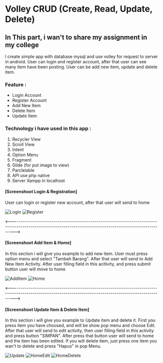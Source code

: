 # Volley CRUD (Create, Read, Update, Delete)

## In This part, i wan't to share my assignment in my college

I create simple app with database mysql and use volley for request to server in android.
User can login and register account, after that user can see many item have been posting.
User can be add new item, update and delete item.

### Feature :
  * Login Account
  * Register Account
  * Add New Item
  * Delete Item
  * Update Item

### Technology i have used in this app :
  1.  Recycler View
  2.  Scroll View
  3.  Intent
  4.  Option Menu
  5.  Fragment
  7.  Glide (for put image to view)
  8.  Parclelable
  9.  API use php native
  10. Server Xampp in localhost
  
  
#### [Screenshoot Login & Registration]

User can login or register new account, after that user will send to home

![Login](/app/ss/ss_login.png)  ![Register](/app/ss/ss_register.png) 

<-------------------------------------------------------------------------------------------------------------------------------------------------------------->
  
#### [Screenshoot Add Item & Home]

In this section i will give you example to add new item. User must press option menu and select "Tambah Barang".
After that user will send to Add New Item Activity. After user filling field in this acitivity, and press submit button user will move to home

![AddItem](/app/ss/ss_add.png)  ![Home](/app/ss/ss_home.png) 
 
<-------------------------------------------------------------------------------------------------------------------------------------------------------------->

#### [Screenshoot Update Item & Delete Item]

In this section i will give you example to Update item and delete it.
First you press item you have choosed, and will be show pop menu and choose Edit.
After that user will send to edit activity, then user filling field in this activity and press button "SIMPAN".
After press that button user will send to home and the item has been edited.
If you will delete item, just press one item you wan't to delete and press "Hapus" in pop Menu.


![Update](/app/ss/ss_edit.png)  ![HomeEdit](/app/ss/ss_home_edit.png)  ![HomeDelete](/app/ss/ss_home_delete.png)

